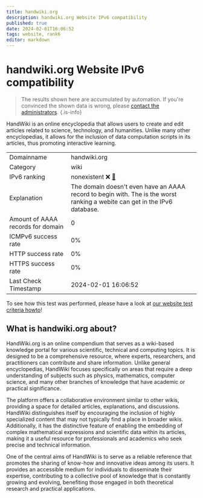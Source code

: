 ```yaml
---
title: handwiki.org
description: handwiki.org Website IPv6 compatibility
published: true
date: 2024-02-01T16:06:52
tags: website, rank6
editor: markdown
---
```


# handwiki.org Website IPv6 compatibility

> The results shown here are accumulated by automation. If you're convinced the shown data is wrong, please [contact the administrators](/howto/chat). 
{.is-info}

HandWiki is an online encyclopedia that allows users to create and edit articles related to science, technology, and humanities. Unlike many other encyclopedias, it allows for the inclusion of data computation scripts in its articles, thus promoting interactive learning.


|   |   |
| - | - |
| Domainname | handwiki.org
| Category | wiki |
| IPv6 ranking | nonexistent :x: [🔗](/howto/ranking) |
| Explanation | The domain doesn't even have an AAAA record to begin with. The is the worst ranking a webite can get in the IPv6 database. |
| Amount of AAAA records for domain | 0 |
| ICMPv6 success rate | 0%|
| HTTP success rate | 0% |
| HTTPS success rate | 0% |
| Last Check Timestamp | 2024-02-01 16:06:52 |

To see how this test was performed, please have a look at [our website test criteria howto](/howto/testcriteria/website)!


## What is handwiki.org about?
HandWiki.org is an online compendium that serves as a wiki-based knowledge portal for various scientific, technical and computing topics. It is designed to be a comprehensive resource, where experts, researchers, and practitioners can contribute and share information. Unlike general encyclopedias, HandWiki focuses specifically on areas that require a deep understanding of subjects such as physics, mathematics, computer science, and many other branches of knowledge that have academic or practical significance.

The platform offers a collaborative environment similar to other wikis, providing a space for detailed articles, explanations, and discussions. HandWiki distinguishes itself by encouraging the inclusion of highly specialized content that may not typically find a place in broader wikis. Additionally, it has the distinctive feature of enabling the embedding of complex mathematical expressions and scientific data within its articles, making it a useful resource for professionals and academics who seek precise and technical information.

One of the central aims of HandWiki is to serve as a reliable reference that promotes the sharing of know-how and innovative ideas among its users. It provides an accessible medium for individuals to disseminate their expertise, contributing to a collective pool of knowledge that is constantly growing and evolving, benefiting those engaged in both theoretical research and practical applications.


